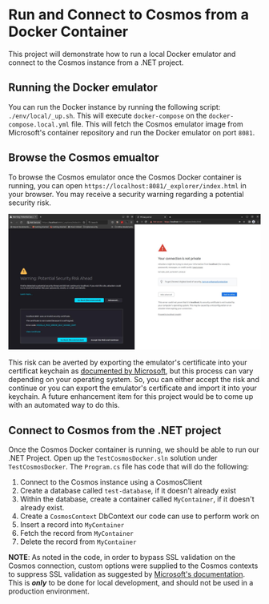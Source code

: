 # Run and Connect to Cosmos from a Docker Container

This project will demonstrate how to run a local Docker emulator and connect to the Cosmos instance from a .NET project.

## Running the Docker emulator

You can run the Docker instance by running the following script: `./env/local/_up.sh`. This will execute `docker-compose` on the `docker-compose.local.yml` file. This will fetch the Cosmos emulator image from Microsoft's container repository and run the Docker emulator on port `8081`.

## Browse the Cosmos emualtor

To browse the Cosmos emulator once the Cosmos Docker container is running, you can open `https://localhost:8081/_explorer/index.html` in your browser. You may receive a security warning regarding a potential security risk.

![potential security risk](assets/browser_warning.jpg "Potential Security Risk")

This risk can be averted by exporting the emulator's certificate into your certificat keychain as [documented by Microsoft](https://docs.microsoft.com/en-us/azure/cosmos-db/linux-emulator?tabs=sql-api%2Cssl-netstd21#run-the-linux-emulator-on-linux-os), but this process can vary depending on your operating system. So, you can either accept the risk and continue or you can export the emulator's certificate and import it into your keychain. A future enhancement item for this project would be to come up with an automated way to do this.

## Connect to Cosmos from the .NET project

Once the Cosmos Docker container is running, we should be able to run our .NET Project. Open up the `TestCosmosDocker.sln` solution under `TestCosmosDocker`. The `Program.cs` file has code that will do the following:

1. Connect to the Cosmos instance using a CosmosClient
2. Create a database called `test-database`, if it doesn't already exist
3. Within the database, create a container called `MyContainer`, if it doesn't already exist.
4. Create a `CosmosContext` DbContext our code can use to perform work on
5. Insert a record into `MyContainer`
6. Fetch the record from `MyContainer`
7. Delete the record from `MyContainer`

**NOTE**: As noted in the code, in order to bypass SSL validation on the Cosmos connection, custom options were supplied to the Cosmos contexts to suppress SSL validation as suggested by [Microsoft's documentation](https://docs.microsoft.com/en-us/azure/cosmos-db/local-emulator?tabs=ssl-netstd21#disable-ssl-validation). This is ***only*** to be done for local development, and should not be used in a production environment. 